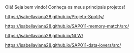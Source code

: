 Olá!
Seja bem vindo!
Conheça os meus principais projetos!

https://isabellaviana28.github.io/Projeto-Spotify/

https://isabellaviana28.github.io/SAP011-memory-match/src/

https://isabellaviana28.github.io/NLW/

https://isabellaviana28.github.io/SAP011-data-lovers/src/

